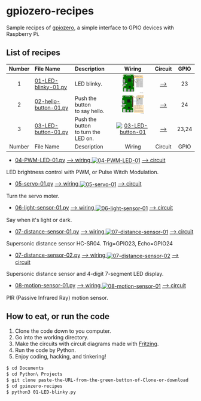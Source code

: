# gpiozero-recipes

Sample recipes of [gpiozero](https://gpiozero.readthedocs.io/en/stable/index.html), a simple interface to GPIO devices with Raspberry Pi.

## List of recipes


|Number|File Name|Description|Wiring|Circuit|GPIO|
|:---:|:---|:---|:---:|:---:|:---:|
|1|[01-LED-blinky-01.py](./01-LED-blinky-01.py)|LED blinky.|[<img src="images/01-LED-blinky-01_bb.png" alt="01-LED-blinky-01" title="01-LED-blinky-01" height="50" align="center">](images/01-LED-blinky-01_bb.png)|[-->](images/01-LED-blinky-01_schem.png)|23|
|2|[02-hello-button-01.py](./02-hello-button-01.py)|Push the button<br/> to say hello.|[<img src="images/02-hello-button-01_bb.png" alt="02-hello-button-01" title="02-hello-button-01" height="50" align="center">](images/02-hello-button-01_bb.png)|[-->](images/02-hello-button-01_schem.png)|24|
|3|[03-LED-button-01.py](./03-LED-button-01.py)|Push the button<br/>to turn the LED on.|[<img src="images/03-LED-button-01_bb.png" alt="03-LED-button-01" title="03-LED-button-01" height="50" align="center">](images/03-LED-button-01_bb.png)|[-->](images/03-LED-button-01_schem.png)|23,24|
|Number|File Name|Description|Wiring|Circuit|GPIO|



- [04-PWM-LED-01.py](./04-PWM-LED-01.py)
[--> wiring <img src="images/04-PWM-LED-01_bb.png" alt="04-PWM-LED-01" title="04-PWM-LED-01" height="50" align="center">](images/04-PWM-LED-01_bb.png)
[--> circuit](images/04-PWM-LED-01_schem.png)

LED brightness control with PWM, or Pulse Witdh Modulation.

- [05-servo-01.py](./05-servo-01.py)
[--> wiring <img src="images/05-servo-01_bb.png" alt="05-servo-01" title="05-servo-01" height="50" align="center">](images/05-servo-01_bb.png)
[--> circuit](images/05-servo-01_schem.png)

Turn the servo moter.

- [06-light-sensor-01.py](./06-light-sensor-01.py)
[--> wiring <img src="images/06-light-sensor-01_bb.png" alt="06-light-sensor-01" title="06-light-sensor-01" height="50" align="center">](images/06-light-sensor-01_bb.png)
[--> circuit](images/06-light-sensor-01_schem.png)

Say when it's light or dark.

- [07-distance-sensor-01.py](./07-distance-sensor-01.py)
[--> wiring <img src="images/07-distance-sensor-01_bb.png" alt="07-distance-sensor-01" title="07-distance-sensor-01" height="50" align="center">](images/07-distance-sensor-01_bb.png)
[--> circuit](images/07-distance-sensor-01_schem.png)

Supersonic distance sensor HC-SR04. Trig=GPIO23, Echo=GPIO24

- [07-distance-sensor-02.py](./07-distance-sensor-02.py)
[--> wiring <img src="images/07-distance-sensor-02_bb.png" alt="07-distance-sensor-02" title="07-distance-sensor-02" height="50" align="center">](images/07-distance-sensor-02_bb.png)
[--> circuit](images/07-distance-sensor-02_schem.png)

Supersonic distance sensor and 4-digit 7-segment LED display.

- [08-motion-sensor-01.py](./08-motion-sensor-01.py)
[--> wiring <img src="images/08-motion-sensor-01_bb.png" alt="08-motion-sensor-01" title="08-motion-sensor-01" height="50" align="center">](images/08-motion-sensor-01_bb.png)
[--> circuit](images/08-motion-sensor-01_schem.png)

PIR (Passive Infrared Ray) motion sensor.


## How to eat, or run the code

1. Clone the code down to you computer.
2. Go into the working directory.
3. Make the circuits with circuit diagrams made with [Fritzing](http://fritzing.org/home/).
4. Run the code by Python.
5. Enjoy coding, hacking, and tinkering!

```
$ cd Documents
$ cd Python\ Projects
$ git clone paste-the-URL-from-the-green-button-of-Clone-or-download
$ cd gpiozero-recipes
$ python3 01-LED-blinky.py
```
